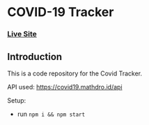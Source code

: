 # COVID-19 Tracker

### [Live Site](https://archi1008.github.io/covid-tracker-dashboard/)


## Introduction
This is a code repository for the Covid Tracker. 

API used: https://covid19.mathdro.id/api

Setup:
- run ```npm i && npm start```
